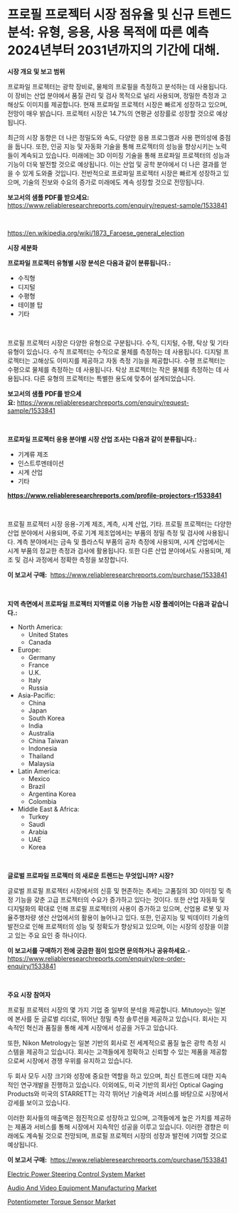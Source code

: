 <p><h1>프로필 프로젝터 시장 점유율 및 신규 트렌드 분석: 유형, 응용, 사용 목적에 따른 예측 2024년부터 2031년까지의 기간에 대해.</h1></p><p><strong>시장 개요 및 보고 범위</strong></p>
<p><p>프로파일 프로젝터는 광학 장비로, 물체의 프로필을 측정하고 분석하는 데 사용됩니다. 이 장비는 산업 분야에서 품질 관리 및 검사 목적으로 널리 사용되며, 정밀한 측정과 고해상도 이미지를 제공합니다. 현재 프로파일 프로젝터 시장은 빠르게 성장하고 있으며, 전망이 매우 밝습니다. 프로젝터 시장은 14.7%의 연평균 성장률로 성장할 것으로 예상됩니다. </p><p>최근의 시장 동향은 더 나은 정밀도와 속도, 다양한 응용 프로그램과 사용 편의성에 중점을 둡니다. 또한, 인공 지능 및 자동화 기술을 통해 프로젝터의 성능을 향상시키는 노력들이 계속되고 있습니다. 미래에는 3D 이미징 기술을 통해 프로파일 프로젝터의 성능과 기능이 더욱 발전할 것으로 예상됩니다. 이는 산업 및 공학 분야에서 더 나은 결과를 얻을 수 있게 도와줄 것입니다. 전반적으로 프로파일 프로젝터 시장은 빠르게 성장하고 있으며, 기술의 진보와 수요의 증가로 미래에도 계속 성장할 것으로 전망됩니다.</p></p>
<p><strong>보고서의 샘플 PDF를 받으세요:</strong> <a href="https://www.reliableresearchreports.com/enquiry/request-sample/1533841">https://www.reliableresearchreports.com/enquiry/request-sample/1533841</a></p>
<p>&nbsp;</p>
<p><a href="https://en.wikipedia.org/wiki/1873_Faroese_general_election">https://en.wikipedia.org/wiki/1873_Faroese_general_election</a></p>
<p><strong>시장 세분화</strong></p>
<p><strong>프로파일 프로젝터 유형별 시장 분석은 다음과 같이 분류됩니다.:</strong></p>
<p><ul><li>수직형</li><li>디지털</li><li>수평형</li><li>테이블 탑</li><li>기타</li></ul></p>
<p>&nbsp;</p>
<p><p>프로필 프로젝터 시장은 다양한 유형으로 구분됩니다. 수직, 디지털, 수평, 탁상 및 기타 유형이 있습니다. 수직 프로젝터는 수직으로 물체를 측정하는 데 사용됩니다. 디지털 프로젝터는 고해상도 이미지를 제공하고 자동 측정 기능을 제공합니다. 수평 프로젝터는 수평으로 물체를 측정하는 데 사용됩니다. 탁상 프로젝터는 작은 물체를 측정하는 데 사용됩니다. 다른 유형의 프로젝터는 특별한 용도에 맞추어 설계되었습니다.</p></p>
<p><strong>보고서의 샘플 PDF를 받으세요:</strong>&nbsp;<a href="https://www.reliableresearchreports.com/enquiry/request-sample/1533841">https://www.reliableresearchreports.com/enquiry/request-sample/1533841</a></p>
<p>&nbsp;</p>
<p><strong> 프로파일 프로젝터 응용 분야별 시장 산업 조사는 다음과 같이 분류됩니다.:</strong></p>
<p><ul><li>기계류 제조</li><li>인스트루멘테이션</li><li>시계 산업</li><li>기타</li></ul></p>
<p><strong><a href="https://www.reliableresearchreports.com/profile-projectors-r1533841">https://www.reliableresearchreports.com/profile-projectors-r1533841</a></strong></p>
<p>&nbsp;</p>
<p><p>프로필 프로젝터 시장 응용-기계 제조, 계측, 시계 산업, 기타. 프로필 프로젝터는 다양한 산업 분야에서 사용되며, 주로 기계 제조업에서는 부품의 정밀 측정 및 검사에 사용됩니다. 계측 분야에서는 금속 및 플라스틱 부품의 공차 측정에 사용되며, 시계 산업에서는 시계 부품의 정교한 측정과 검사에 활용됩니다. 또한 다른 산업 분야에서도 사용되며, 제조 및 검사 과정에서 정확한 측정을 보장합니다.</p></p>
<p><strong>이 보고서 구매:</strong>&nbsp; <a href="https://www.reliableresearchreports.com/purchase/1533841">https://www.reliableresearchreports.com/purchase/1533841</a></p>
<p>&nbsp;</p>
<p><strong>지역 측면에서 프로파일 프로젝터 지역별로 이용 가능한 시장 플레이어는 다음과 같습니다.:</strong></p>
<p><ul>
    <li>
        North America:
        <ul>
            <li>United States</li>
            <li>Canada</li>
        </ul>
    </li>
    <li>
        Europe:
        <ul>
            <li>Germany</li>
            <li>France</li>
            <li>U.K.</li>
            <li>Italy</li>
            <li>Russia</li>
        </ul>
    </li>
    <li>
        Asia-Pacific:
        <ul>
            <li>China</li>
            <li>Japan</li>
            <li>South Korea</li>
            <li>India</li>
            <li>Australia</li>
            <li>China Taiwan</li>
            <li>Indonesia</li>
            <li>Thailand</li>
            <li>Malaysia</li>
        </ul>
    </li>
    <li>
        Latin America:
        <ul>
            <li>Mexico</li>
            <li>Brazil</li>
            <li>Argentina Korea</li>
            <li>Colombia</li>
        </ul>
    </li>
    <li>
        Middle East & Africa:
        <ul>
            <li>Turkey</li>
            <li>Saudi</li>
            <li>Arabia</li>
            <li>UAE</li>
            <li>Korea</li>
        </ul>
    </li>
    </ul></p>
<p>&nbsp;</p>
<p><strong>글로벌 프로파일 프로젝터 의 새로운 트렌드는 무엇입니까? 시장?</strong></p>
<p><p>글로벌 프로필 프로젝터 시장에서의 신흥 및 현존하는 추세는 고품질의 3D 이미징 및 측정 기능을 갖춘 고급 프로젝터의 수요가 증가하고 있다는 것이다. 또한 산업 자동화 및 디지털화의 확대로 인해 프로필 프로젝터의 사용이 증가하고 있으며, 산업용 로봇 및 자율주행차량 생산 산업에서의 활용이 늘어나고 있다. 또한, 인공지능 및 빅데이터 기술의 발전으로 인해 프로젝터의 성능 및 정확도가 향상되고 있으며, 이는 시장의 성장을 이끌고 있는 주요 요인 중 하나이다.</p></p>
<p><strong>이 보고서를 구매하기 전에 궁금한 점이 있으면 문의하거나 공유하세요.</strong>- <a href="https://www.reliableresearchreports.com/enquiry/pre-order-enquiry/1533841">https://www.reliableresearchreports.com/enquiry/pre-order-enquiry/1533841</a></p>
<p>&nbsp;</p>
<p><strong>주요 시장 참여자</strong></p>
<p><p>프로필 프로젝터 시장의 몇 가지 기업 중 일부의 분석을 제공합니다. Mitutoyo는 일본에 본사를 둔 글로벌 리더로, 뛰어난 정밀 측정 솔루션을 제공하고 있습니다. 회사는 지속적인 혁신과 품질을 통해 세계 시장에서 성공을 거두고 있습니다.</p><p>또한, Nikon Metrology는 일본 기반의 회사로 전 세계적으로 품질 높은 광학 측정 시스템을 제공하고 있습니다. 회사는 고객들에게 정확하고 신뢰할 수 있는 제품을 제공함으로써 시장에서 경쟁 우위를 유지하고 있습니다.</p><p>두 회사 모두 시장 크기와 성장에 중요한 역할을 하고 있으며, 최신 트렌드에 대한 지속적인 연구개발을 진행하고 있습니다. 이외에도, 미국 기반의 회사인 Optical Gaging Products와 미국의 STARRETT는 각각 뛰어난 기술력과 서비스를 바탕으로 시장에서 강세를 보이고 있습니다.</p><p>이러한 회사들의 매출액은 점진적으로 성장하고 있으며, 고객들에게 높은 가치를 제공하는 제품과 서비스를 통해 시장에서 지속적인 성공을 이루고 있습니다. 이러한 경향은 미래에도 계속될 것으로 전망되며, 프로필 프로젝터 시장의 성장과 발전에 기여할 것으로 예상됩니다.</p></p>
<p><strong>이 보고서 구매:</strong>&nbsp;&nbsp;<a href="https://www.reliableresearchreports.com/purchase/1533841">https://www.reliableresearchreports.com/purchase/1533841</a></p>
<p><p><a href="https://github.com/ValentineMike02/Market-Research-Report-List-1/blob/main/electric-power-steering-control-system-market.md">Electric Power Steering Control System Market</a></p><p><a href="https://issuu.com/reportprime-2/docs/audio-and-video-equipment-manufacturing-market-siz">Audio And Video Equipment Manufacturing Market</a></p><p><a href="https://github.com/JosephMorgnlvXXff/Market-Research-Report-List-1/blob/main/potentiometer-torque-sensor-market.md">Potentiometer Torque Sensor Market</a></p></p>